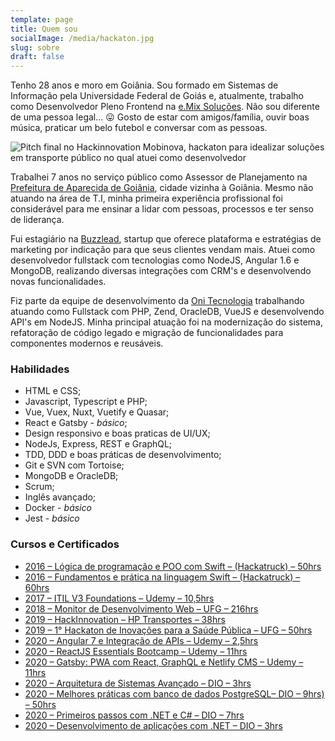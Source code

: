 ```yaml
---
template: page
title: Quem sou
socialImage: /media/hackaton.jpg
slug: sobre
draft: false
---
```

Tenho 28 anos e moro em Goiânia. Sou formado em Sistemas de Informação pela Universidade Federal de Goiás e, atualmente, trabalho como Desenvolvedor Pleno Frontend na [e.Mix Soluções](https://emix.com.br/). Não sou diferente de uma pessoa legal... 😛 Gosto de estar com amigos/família, ouvir boas música, praticar um belo futebol e conversar com as pessoas. 

![Pitch final no Hackinnovation Mobinova, hackaton para idealizar soluções em transporte público no qual atuei como desenvolvedor](/media/hackaton.jpg "Anuar Daher - Desenvolvedor de Software")

Trabalhei 7 anos no serviço público como Assessor de Planejamento na [Prefeitura de Aparecida de Goiânia](https://www.aparecida.go.gov.br/), cidade vizinha à Goiânia. Mesmo não atuando na área de T.I, minha primeira experiência profissional foi considerável para me ensinar a lidar com pessoas, processos e ter senso de liderança. 

Fui estagiário na [Buzzlead](https://buzzlead.com.br/), startup que oferece plataforma e estratégias de marketing por indicação para que seus clientes vendam mais. Atuei como desenvolvedor fullstack com tecnologias como NodeJS, Angular 1.6 e MongoDB, realizando diversas integrações com CRM's e desenvolvendo novas funcionalidades.

Fiz parte da equipe de desenvolvimento da [Oni Tecnologia](https://onitecnologia.com.br/) trabalhando atuando como Fullstack com PHP, Zend, OracleDB, VueJS e desenvolvendo API's em NodeJS. Minha principal atuação foi na modernização do sistema, refatoração de código legado e migração de funcionalidades para componentes modernos e reusáveis.

### Habilidades

* HTML e CSS;
* Javascript, Typescript e PHP;
* Vue, Vuex, Nuxt, Vuetify e Quasar;
* React e Gatsby - *básico*;
* Design responsivo e boas praticas de UI/UX;
* NodeJs, Express, REST e GraphQL;
* TDD, DDD e boas práticas de desenvolvimento;
* Git e SVN com Tortoise;
* MongoDB e OracleDB;
* Scrum;
* Inglês avançado;
* Docker - *básico*
* Jest - *básico*

### Cursos e Certificados

* [2016 – Lógica de programação e POO com Swift – (Hackatruck) – 50hrs](https://1drv.ms/b/s!ArTItd-hnEUYrmYhfKFFU8hk9q8T)
* [2016 – Fundamentos e prática na linguagem Swift – (Hackatruck) – 60hrs](https://1drv.ms/u/s!ArTItd-hnEUYrmqkdFSzClhI2643)
* [2017 – ITIL V3 Foundations – Udemy – 10,5hrs ](https://1drv.ms/b/s!ArTItd-hnEUYjguZma1a18UsVemd)
* [2018 – Monitor de Desenvolvimento Web – UFG – 216hrs](https://1drv.ms/b/s!ArTItd-hnEUYuylKwSPiGLUNGxgp)
* [2019 – HackInnovation – HP Transportes – 38hrs ](https://1drv.ms/b/s!ArTItd-hnEUYvTa3PtyT39uRSjeq)
* [2019 – 1° Hackaton de Inovações para a Saúde Pública – UFG – 50hrs](https://1drv.ms/b/s!ArTItd-hnEUYwnaOhzcK8XoSjF4T)
* [2020 – Angular 7 e Integração de APIs – Udemy – 2,5hrs](https://1drv.ms/b/s!ArTItd-hnEUYxAIvYuMTKyS4K656)
* [2020 – ReactJS Essentials Bootcamp – Udemy – 11hrs](https://1drv.ms/b/s!ArTItd-hnEUYxAay0mmZY4EYbWxF)
* [2020 – Gatsby: PWA com React, GraphQL e Netlify CMS – Udemy – 11hrs](https://1drv.ms/b/s!ArTItd-hnEUYxAay0mmZY4EYbWxF)
* [2020 – Arquitetura de Sistemas Avançado – DIO – 3hrs](https://1drv.ms/b/s!ArTItd-hnEUYxA_K2Paesnc6QguZ)
* [2020 – Melhores práticas com banco de dados PostgreSQL– DIO – 9hrs) – 50hrs](https://1drv.ms/b/s!ArTItd-hnEUYxA6_Z9oeC8ZWCtTb)
* [2020 – Primeiros passos com .NET e C# – DIO – 7hrs](https://1drv.ms/b/s!ArTItd-hnEUYxBFDnYImHAx76fhT)
* [2020 – Desenvolvimento de aplicações com .NET – DIO – 3hrs](https://1drv.ms/b/s!ArTItd-hnEUYxBCc-ArdCUJrM4Fk)